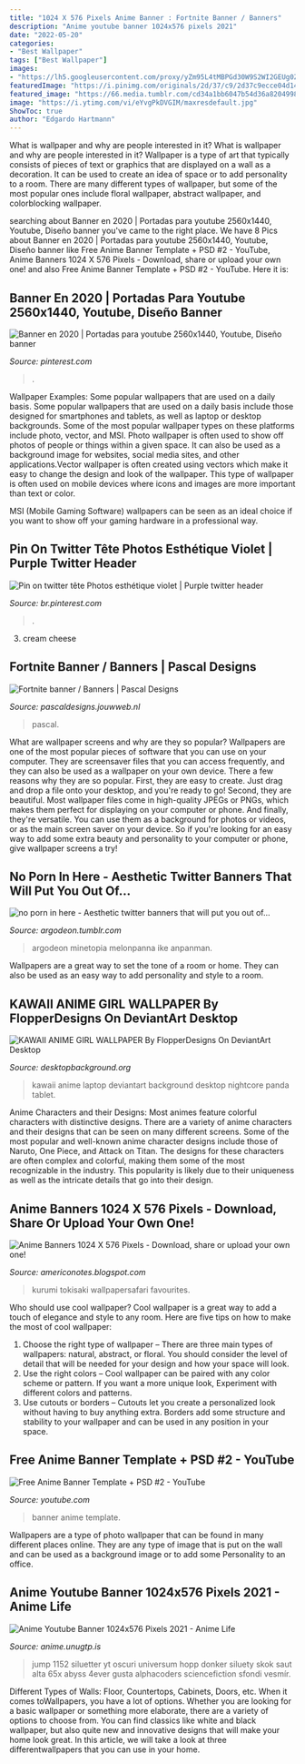 ```yaml
---
title: "1024 X 576 Pixels Anime Banner : Fortnite Banner / Banners"
description: "Anime youtube banner 1024x576 pixels 2021"
date: "2022-05-20"
categories:
- "Best Wallpaper"
tags: ["Best Wallpaper"]
images:
- "https://lh5.googleusercontent.com/proxy/yZm95L4tMBPGd30W9S2WI2GEUg0Z2Z0zTnyQTpFqEtsRsbC1HLOOIIR6RvelptBIw0eoRP0LhuAVhWsA7fAGwGvCacU=w1200-h630-p-k-no-nu"
featuredImage: "https://i.pinimg.com/originals/2d/37/c9/2d37c9ecce04d1408d929cfb56fd0540.jpg"
featured_image: "https://66.media.tumblr.com/cd34a1bb6047b54d36a8204998c772ff/tumblr_pul9fipFgY1wnjxxqo1_1280.png"
image: "https://i.ytimg.com/vi/eYvgPkDVGIM/maxresdefault.jpg"
ShowToc: true
author: "Edgardo Hartmann"
---
```



What is wallpaper and why are people interested in it?
What is wallpaper and why are people interested in it?
Wallpaper is a type of art that typically consists of pieces of text or graphics that are displayed on a wall as a decoration. It can be used to create an idea of space or to add personality to a room. There are many different types of wallpaper, but some of the most popular ones include floral wallpaper, abstract wallpaper, and colorblocking wallpaper.

	

		
searching about Banner en 2020 | Portadas para youtube 2560x1440, Youtube, Diseño banner you've came to the right place. We have 8 Pics about Banner en 2020 | Portadas para youtube 2560x1440, Youtube, Diseño banner like Free Anime Banner Template + PSD #2 - YouTube, Anime Banners 1024 X 576 Pixels - Download, share or upload your own one! and also Free Anime Banner Template + PSD #2 - YouTube. Here it is:
		
    
## Banner En 2020 | Portadas Para Youtube 2560x1440, Youtube, Diseño Banner

<img loading=lazy src="https://i.pinimg.com/736x/bd/17/9e/bd179e549924dd617afa8677a88e5cfa.jpg" onerror="this.onerror=null;this.src='https://tse3.mm.bing.net/th?id=OIP.vXJbU1n3WU-IAxklKEiWCgHaEK&amp;pid=15.1';" alt="Banner en 2020 | Portadas para youtube 2560x1440, Youtube, Diseño banner">

_Source: pinterest.com_

>. 

	

Wallpaper Examples: Some popular wallpapers that are used on a daily basis.
Some popular wallpapers that are used on a daily basis include those designed for smartphones and tablets, as well as laptop or desktop backgrounds. Some of the most popular wallpaper types on these platforms include photo, vector, and MSI. 
Photo wallpaper is often used to show off photos of people or things within a given space. It can also be used as a background image for websites, social media sites, and other applications.Vector wallpaper is often created using vectors which make it easy to change the design and look of the wallpaper. This type of wallpaper is often used on mobile devices where icons and images are more important than text or color. 

MSI (Mobile Gaming Software) wallpapers can be seen as an ideal choice if you want to show off your gaming hardware in a professional way.

    
## Pin On Twitter Tête Photos Esthétique Violet | Purple Twitter Header

<img loading=lazy src="https://i.pinimg.com/originals/31/8a/29/318a290a0f1a67064383c01c173285b6.jpg" onerror="this.onerror=null;this.src='https://tse2.mm.bing.net/th?id=OIP.qKGGMtSk2uTHqlH83q2HoQHaCe&amp;pid=15.1';" alt="Pin on twitter tête Photos esthétique violet | Purple twitter header">

_Source: br.pinterest.com_

>. 

	

3. cream cheese 

    
## Fortnite Banner / Banners | Pascal Designs

<img loading=lazy src="https://t.jwwb.nl/Q06VMr6zFHmOdq5dzi6O3gn3wls=/588x0/filters:quality(95)/f.jwwb.nl/public/z/m/i/temp-pmefaplgevcxtztqhxat/gmf6aj/fortnitebannergiveaway-1.png" onerror="this.onerror=null;this.src='https://tse4.mm.bing.net/th?id=OIP.5MV5wgY5v_0H2kG8wOHpawHaEK&amp;pid=15.1';" alt="Fortnite banner / Banners | Pascal Designs">

_Source: pascaldesigns.jouwweb.nl_

>pascal. 

	

What are wallpaper screens and why are they so popular?
Wallpapers are one of the most popular pieces of software that you can use on your computer. They are screensaver files that you can access frequently, and they can also be used as a wallpaper on your own device. There a few reasons why they are so popular. First, they are easy to create. Just drag and drop a file onto your desktop, and you're ready to go! Second, they are beautiful. Most wallpaper files come in high-quality JPEGs or PNGs, which makes them perfect for displaying on your computer or phone. And finally, they're versatile. You can use them as a background for photos or videos, or as the main screen saver on your device. So if you're looking for an easy way to add some extra beauty and personality to your computer or phone, give wallpaper screens a try!

    
## No Porn In Here - Aesthetic Twitter Banners That Will Put You Out Of...

<img loading=lazy src="https://66.media.tumblr.com/cd34a1bb6047b54d36a8204998c772ff/tumblr_pul9fipFgY1wnjxxqo1_1280.png" onerror="this.onerror=null;this.src='https://tse3.mm.bing.net/th?id=OIP.OPgCcgph74ITQ5OOxLi9HgHaCe&amp;pid=15.1';" alt="no porn in here - Aesthetic twitter banners that will put you out of...">

_Source: argodeon.tumblr.com_

>argodeon minetopia melonpanna ike anpanman. 

	

Wallpapers are a great way to set the tone of a room or home. They can also be used as an easy way to add personality and style to a room.

    
## KAWAII ANIME GIRL WALLPAPER By FlopperDesigns On DeviantArt Desktop

<img loading=lazy src="https://www.desktopbackground.org/download/960x544/2014/08/10/807114_kawaii-anime-girl-wallpaper-by-flopperdesigns-on-deviantart_1024x576_h.png" onerror="this.onerror=null;this.src='https://tse2.mm.bing.net/th?id=OIP.JoYeH9HbrOpdDyE7_Wd-jAHaEM&amp;pid=15.1';" alt="KAWAII ANIME GIRL WALLPAPER By FlopperDesigns On DeviantArt Desktop">

_Source: desktopbackground.org_

>kawaii anime laptop deviantart background desktop nightcore panda tablet. 

	

Anime Characters and their Designs: Most animes feature colorful characters with distinctive designs.
There are a variety of anime characters and their designs that can be seen on many different screens. Some of the most popular and well-known anime character designs include those of Naruto, One Piece, and Attack on Titan. The designs for these characters are often complex and colorful, making them some of the most recognizable in the industry. This popularity is likely due to their uniqueness as well as the intricate details that go into their design.

    
## Anime Banners 1024 X 576 Pixels - Download, Share Or Upload Your Own One!

<img loading=lazy src="https://lh5.googleusercontent.com/proxy/yZm95L4tMBPGd30W9S2WI2GEUg0Z2Z0zTnyQTpFqEtsRsbC1HLOOIIR6RvelptBIw0eoRP0LhuAVhWsA7fAGwGvCacU=w1200-h630-p-k-no-nu" onerror="this.onerror=null;this.src='https://tse2.mm.bing.net/th?id=OIP.pqEVneV72FHsf1N3QGWP1wHaEK&amp;pid=15.1';" alt="Anime Banners 1024 X 576 Pixels - Download, share or upload your own one!">

_Source: americonotes.blogspot.com_

>kurumi tokisaki wallpapersafari favourites. 

	

Who should use cool wallpaper?
Cool wallpaper is a great way to add a touch of elegance and style to any room. Here are five tips on how to make the most of cool wallpaper: 
1) Choose the right type of wallpaper – There are three main types of wallpapers: natural, abstract, or floral. You should consider the level of detail that will be needed for your design and how your space will look. 
2) Use the right colors – Cool wallpaper can be paired with any color scheme or pattern. If you want a more unique look, Experiment with different colors and patterns. 
3) Use cutouts or borders – Cutouts let you create a personalized look without having to buy anything extra. Borders add some structure and stability to your wallpaper and can be used in any position in your space.

    
## Free Anime Banner Template + PSD #2 - YouTube

<img loading=lazy src="https://i.ytimg.com/vi/eYvgPkDVGIM/maxresdefault.jpg" onerror="this.onerror=null;this.src='https://tse4.mm.bing.net/th?id=OIP.XOfJfcbv3QQVD76wYPsKeQHaEK&amp;pid=15.1';" alt="Free Anime Banner Template + PSD #2 - YouTube">

_Source: youtube.com_

>banner anime template. 

	



Wallpapers are a type of photo wallpaper that can be found in many different places online. They are any type of image that is put on the wall and can be used as a background image or to add some Personality to an office.

    
## Anime Youtube Banner 1024x576 Pixels 2021 - Anime Life

<img loading=lazy src="https://i.pinimg.com/originals/2d/37/c9/2d37c9ecce04d1408d929cfb56fd0540.jpg" onerror="this.onerror=null;this.src='https://tse3.mm.bing.net/th?id=OIP.Cd8d7ahNen7cKnw1hIiPRQHaEK&amp;pid=15.1';" alt="Anime Youtube Banner 1024x576 Pixels 2021 - Anime Life">

_Source: anime.unugtp.is_

>jump 1152 siluetter yt oscuri universum hopp donker siluety skok saut alta 65x abyss 4ever gusta alphacoders sciencefiction sfondi vesmír. 

	

Different Types of Walls: Floor, Countertops, Cabinets, Doors, etc.
When it comes toWallpapers, you have a lot of options. Whether you are looking for a basic wallpaper or something more elaborate, there are a variety of options to choose from. You can find classics like white and black wallpaper, but also quite new and innovative designs that will make your home look great. In this article, we will take a look at three differentwallpapers that you can use in your home.

